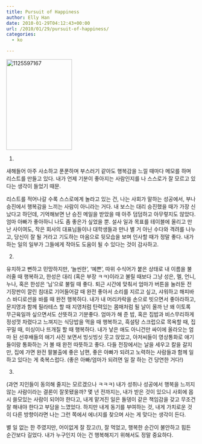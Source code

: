 ```yaml
---
title: Pursuit of Happiness
author: Elly Han
date: 2010-01-29T04:12:43+00:00
url: /2010/01/29/pursuit-of-happiness/
categories:
  - ko

---
```

[<IMG style="margin:0 auto;float:none;border-width:0;" title="1125597167" border="0" alt="1125597167" src="https://i1.wp.com/ellyhan.cafe24.com/wp-content/uploads/2010/01/1373248442.jpg?resize=174%2C240" width="174" height="240"  data-recalc-dims="1" />][1]

  


1.

  


새해들어 아주 사소하고 푼푼하며 부스러기 같아도 행복감을 느낄 때마다 메모를 하며 리스트를 만들고 있다. 내가 언제 기분이 좋아지는 사람인지를 나 스스로가 잘 모르고 있다는 생각이 들었기 때문.

  


리스트를 적어나갈 수록 스스로에게 놀라고 있는 건, 나는 사회가 말하는 성공에서, 부나 승진에서 행복감을 느끼는 사람이 아니라는 거다. 내 보스는 대리 승진했을 때가 가장 신났다고 하던데, 기억해보면 난 승진 메일을 받았을 때 아주 덤덤하고 아무렇지도 않았다. 엄마 아빠가 좋아하니 나도 좀 좋은가 싶었을 뿐. 설사 일과 목표를 테이블에 올리고 만난 사이여도, 작은 회사의 대표님들이나 대학생들과 만나 별 거 아닌 수다와 격려를 나누고, 당신이 잘 될 거라고 기도하는 마음으로 뒷모습을 보며 인사할 때가 정말 좋다. 내가 하는 일의 일부가 그들에게 작아도 도움이 될 수 있다는 것이 감사하고.

  
  


2. 

  


유치하고 뻔하고 민망하지만, ‘늘씬한’, ‘예쁜’, 따위 수식어가 붙은 상태로 내 이름을 불러줄 때 행복하고, 한성은 대리 (혹은 부장 ㅋㅋ)이라고 불릴 때보다 그냥 성은, 멜, 언니, 누나, 혹은 한성은 ‘님’으로 불릴 때 좋다. 퇴근 시간에 맞춰서 엄마가 버튼을 눌러둔 전기장판이 깔린 침대로 기어들어갈 때 완전 좋아서 소리를 지르고 싶고, 샤워하고 해피바스 바디로션을 바를 때 완전 행복하다. 내가 내 머리카락을 손으로 빗으면서 좋아라하고, 문지영과 함께 필라테스 할 때 지영처럼 탄력있는 몸매처럼 될 날이 올까 난 왜 이토록 무근육일까 싶으면서도 산뜻하고 기분좋다. 엄마가 해 준 밥, 혹은 집밥과 비스무리하게 정성껏 차렸다고 느껴지는 식당밥을 먹을 때 행복하고, 흑설탕 스크럽으로 목욕할 때, 집 꾸밀 때, 미싱이나 뜨개질 할 때 행복하다. 내가 낳은 애도 아니건만 싸이에 올라오는 엄마 된 선후배들의 애기 사진 보면서 빙싯빙싯 웃고 앉았고, 아저씨들이 영상통화로 애기들이랑 통화하는 거 볼 때 완전 따뜻하고 좋다. 다들 전장에서는 날을 세우고 칼을 갈지만, 집에 가면 완전 팔불출에 좋은 남편, 좋은 아빠가 되려고 노력하는 사람들과 함께 일하고 있다는 게 축복스럽다. (좋은 아빠/엄마가 되려면 일 잘 하는 건 당연한 거다!) 

  
  


3.

  


(과연 지인들이 동의해 줄지는 모르겠으나 ㅋㅋㅋ) 내가 성취나 성공에서 행복을 느끼지 않는 사람이라는 결론이 잘못됐을까? 몇 년 전까지는, 내가 받은 것이 있으니 사회에 몹시 쓸모있는 사람이 되어야 한다고, 내게 맡겨진 일은 돌뎅이 같은 책임감을 갖고 무조건 잘 해내야 한다고 부담을 느꼈었다. 하지만 내게 동기를 부여하는 것, 내게 가치로운 것이 다른 방향이라면 나는 그런 쪽에서 에너지를 찾으며 사는 게 맞다는 생각이 든다.

  


별 일 없는 한 주였지만, 어이없게 잘 잤고(!), 잘 먹었고, 행복한 순간이 불안하고 힘든 순간보다 길었다. 내가 누구인지 아는 건 행복해지기 위해서도 정말 중요하다.

 [1]: https://i2.wp.com/ellyhan.cafe24.com/wp-content/uploads/2010/01/1317376027.jpg